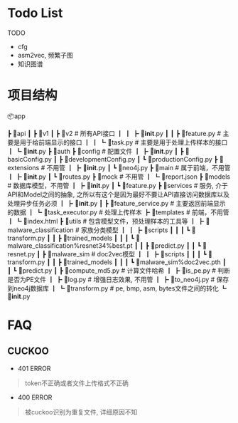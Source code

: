 # Todo List

TODO
- cfg
- asm2vec, 频繁子图
- 知识图谱

# 项目结构

📦app

 ┣ 📂api 
 ┃ ┣ 📂v1
 ┃ ┣ 📂v2 # 所有API接口
 ┃ ┃ ┣ 📜__init__.py
 ┃ ┃ ┣ 📜feature.py # 主要是用于给前端显示的接口
 ┃ ┃ ┗ 📜task.py # 主要是用于处理上传样本的接口
 ┃ ┗ 📜__init__.py
 ┣ 📂auth
 ┣ 📂config # 配置文件
 ┃ ┣ 📜__init__.py
 ┃ ┣ 📜basicConfig.py
 ┃ ┣ 📜developmentConfig.py
 ┃ ┗ 📜productionConfig.py
 ┣ 📂extensions # 不用管
 ┃ ┣ 📜__init__.py
 ┃ ┗ 📜neo4j.py 
 ┣ 📂main # 属于前端，不用管
 ┃ ┣ 📜__init__.py
 ┃ ┗ 📜routes.py
 ┣ 📂mock # 不用管
 ┃ ┗ 📜report.json
 ┣ 📂models # 数据库模型，不用管
 ┃ ┣ 📜__init__.py
 ┃ ┗ 📜feature.py
 ┣ 📂services # 服务, 介于API和Model之间的抽象, 之所以有这个是因为最好不要让API直接访问数据库以及处理异步任务必须
 ┃ ┣ 📜__init__.py
 ┃ ┣ 📜feature_service.py # 主要返回前端显示的数据
 ┃ ┗ 📜task_executor.py # 处理上传样本
 ┣ 📂templates # 前端，不用管
 ┃ ┗ 📜index.html
 ┣ 📂utils # 包含模型文件，预处理样本的工具等
 ┃ ┣ 📂malware_classification # 家族分类模型
 ┃ ┃ ┣ 📂scripts
 ┃ ┃ ┃ ┗ 📜transform.py
 ┃ ┃ ┣ 📂trained_models
 ┃ ┃ ┃ ┗ 📜malware_classification%resnet34%best.pt
 ┃ ┃ ┣ 📜predict.py
 ┃ ┃ ┗ 📜resnet.py
 ┃ ┣ 📂malware_sim # doc2vec模型
 ┃ ┃ ┣ 📂scripts
 ┃ ┃ ┃ ┗ 📜transform.py
 ┃ ┃ ┣ 📂trained_models
 ┃ ┃ ┃ ┗ 📜malware_sim%doc2vec.pth
 ┃ ┃ ┗ 📜predict.py
 ┃ ┣ 📜compute_md5.py # 计算文件哈希
 ┃ ┣ 📜is_pe.py # 判断是否为PE文件
 ┃ ┣ 📜log.py # 增强日志效果, 不用管
 ┃ ┣ 📜to_neo4j.py # 保存到neo4j数据库
 ┃ ┗ 📜transform.py # pe, bmp, asm, bytes文件之间的转化
 ┗ 📜__init__.py


# FAQ

## CUCKOO

- 401 ERROR
> token不正确或者文件上传格式不正确
- 400 ERROR
> 被cuckoo识别为重复文件, 详细原因不知


